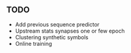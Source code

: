 ## TODO
- Add previous sequence predictor
- Upstream stats synapses one or few epoch
- Clustering synthetic symbols
- Online training